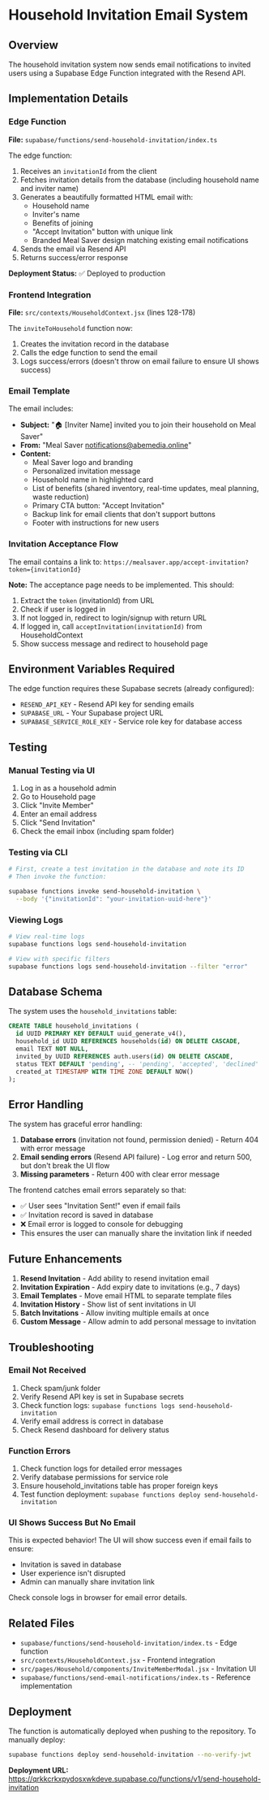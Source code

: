 # Household Invitation Email System

## Overview

The household invitation system now sends email notifications to invited users using a Supabase Edge Function integrated with the Resend API.

## Implementation Details

### Edge Function

**File:** `supabase/functions/send-household-invitation/index.ts`

The edge function:
1. Receives an `invitationId` from the client
2. Fetches invitation details from the database (including household name and inviter name)
3. Generates a beautifully formatted HTML email with:
   - Household name
   - Inviter's name
   - Benefits of joining
   - "Accept Invitation" button with unique link
   - Branded Meal Saver design matching existing email notifications
4. Sends the email via Resend API
5. Returns success/error response

**Deployment Status:** ✅ Deployed to production

### Frontend Integration

**File:** `src/contexts/HouseholdContext.jsx` (lines 128-178)

The `inviteToHousehold` function now:
1. Creates the invitation record in the database
2. Calls the edge function to send the email
3. Logs success/errors (doesn't throw on email failure to ensure UI shows success)

### Email Template

The email includes:
- **Subject:** "🏠 [Inviter Name] invited you to join their household on Meal Saver"
- **From:** "Meal Saver <notifications@abemedia.online>"
- **Content:**
  - Meal Saver logo and branding
  - Personalized invitation message
  - Household name in highlighted card
  - List of benefits (shared inventory, real-time updates, meal planning, waste reduction)
  - Primary CTA button: "Accept Invitation"
  - Backup link for email clients that don't support buttons
  - Footer with instructions for new users

### Invitation Acceptance Flow

The email contains a link to: `https://mealsaver.app/accept-invitation?token={invitationId}`

**Note:** The acceptance page needs to be implemented. This should:
1. Extract the `token` (invitationId) from URL
2. Check if user is logged in
3. If not logged in, redirect to login/signup with return URL
4. If logged in, call `acceptInvitation(invitationId)` from HouseholdContext
5. Show success message and redirect to household page

## Environment Variables Required

The edge function requires these Supabase secrets (already configured):
- `RESEND_API_KEY` - Resend API key for sending emails
- `SUPABASE_URL` - Your Supabase project URL
- `SUPABASE_SERVICE_ROLE_KEY` - Service role key for database access

## Testing

### Manual Testing via UI

1. Log in as a household admin
2. Go to Household page
3. Click "Invite Member"
4. Enter an email address
5. Click "Send Invitation"
6. Check the email inbox (including spam folder)

### Testing via CLI

```bash
# First, create a test invitation in the database and note its ID
# Then invoke the function:

supabase functions invoke send-household-invitation \
  --body '{"invitationId": "your-invitation-uuid-here"}'
```

### Viewing Logs

```bash
# View real-time logs
supabase functions logs send-household-invitation

# View with specific filters
supabase functions logs send-household-invitation --filter "error"
```

## Database Schema

The system uses the `household_invitations` table:

```sql
CREATE TABLE household_invitations (
  id UUID PRIMARY KEY DEFAULT uuid_generate_v4(),
  household_id UUID REFERENCES households(id) ON DELETE CASCADE,
  email TEXT NOT NULL,
  invited_by UUID REFERENCES auth.users(id) ON DELETE CASCADE,
  status TEXT DEFAULT 'pending', -- 'pending', 'accepted', 'declined'
  created_at TIMESTAMP WITH TIME ZONE DEFAULT NOW()
);
```

## Error Handling

The system has graceful error handling:

1. **Database errors** (invitation not found, permission denied) - Return 404 with error message
2. **Email sending errors** (Resend API failure) - Log error and return 500, but don't break the UI flow
3. **Missing parameters** - Return 400 with clear error message

The frontend catches email errors separately so that:
- ✅ User sees "Invitation Sent!" even if email fails
- ✅ Invitation record is saved in database
- ❌ Email error is logged to console for debugging
- This ensures the user can manually share the invitation link if needed

## Future Enhancements

1. **Resend Invitation** - Add ability to resend invitation email
2. **Invitation Expiration** - Add expiry date to invitations (e.g., 7 days)
3. **Email Templates** - Move email HTML to separate template files
4. **Invitation History** - Show list of sent invitations in UI
5. **Batch Invitations** - Allow inviting multiple emails at once
6. **Custom Message** - Allow admin to add personal message to invitation

## Troubleshooting

### Email Not Received

1. Check spam/junk folder
2. Verify Resend API key is set in Supabase secrets
3. Check function logs: `supabase functions logs send-household-invitation`
4. Verify email address is correct in database
5. Check Resend dashboard for delivery status

### Function Errors

1. Check function logs for detailed error messages
2. Verify database permissions for service role
3. Ensure household_invitations table has proper foreign keys
4. Test function deployment: `supabase functions deploy send-household-invitation`

### UI Shows Success But No Email

This is expected behavior! The UI will show success even if email fails to ensure:
- Invitation is saved in database
- User experience isn't disrupted
- Admin can manually share invitation link

Check console logs in browser for email error details.

## Related Files

- `supabase/functions/send-household-invitation/index.ts` - Edge function
- `src/contexts/HouseholdContext.jsx` - Frontend integration
- `src/pages/Household/components/InviteMemberModal.jsx` - Invitation UI
- `supabase/functions/send-email-notifications/index.ts` - Reference implementation

## Deployment

The function is automatically deployed when pushing to the repository. To manually deploy:

```bash
supabase functions deploy send-household-invitation --no-verify-jwt
```

**Deployment URL:**
https://qrkkcrkxpydosxwkdeve.supabase.co/functions/v1/send-household-invitation
